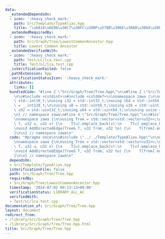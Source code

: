 ```yaml
---
data:
  _extendedDependsOn:
  - icon: ':heavy_check_mark:'
    path: Src/Template/TypeAlias.hpp
    title: "\u6A19\u6E96\u30C7\u30FC\u30BF\u578B\u306E\u30A8\u30A4\u30EA\u30A2\u30B9"
  _extendedRequiredBy:
  - icon: ':heavy_check_mark:'
    path: Src/Graph/Tree/LowestCommonAncestor.hpp
    title: Lowest Common Ancestor
  _extendedVerifiedWith:
  - icon: ':heavy_check_mark:'
    path: Test/LC/lca.test.cpp
    title: Test/LC/lca.test.cpp
  _isVerificationFailed: false
  _pathExtension: hpp
  _verificationStatusIcon: ':heavy_check_mark:'
  attributes:
    links: []
  bundledCode: "#line 2 \"Src/Graph/Tree/Tree.hpp\"\n\n#line 2 \"Src/Template/TypeAlias.hpp\"\
    \n\n#include <cstdint>\n#include <cstddef>\n\nnamespace zawa {\n\nusing i16 =\
    \ std::int16_t;\nusing i32 = std::int32_t;\nusing i64 = std::int64_t;\nusing i128\
    \ = __int128_t;\n\nusing u8 = std::uint8_t;\nusing u16 = std::uint16_t;\nusing\
    \ u32 = std::uint32_t;\nusing u64 = std::uint64_t;\n\nusing usize = std::size_t;\n\
    \n} // namespace zawa\n#line 4 \"Src/Graph/Tree/Tree.hpp\"\n\n#include <vector>\n\
    \nnamespace zawa {\n\nusing Tree = std::vector<std::vector<u32>>;\n\nvoid AddEdge(Tree&\
    \ T, u32 u, u32 v) {\n    T[u].emplace_back(v);\n    T[v].emplace_back(u);\n}\n\
    \nvoid AddDirectedEdge(Tree& T, u32 from, u32 to) {\n    T[from].emplace_back(to);\n\
    }\n\n} // namespace zawa\n"
  code: "#pragma once\n\n#include \"../../Template/TypeAlias.hpp\"\n\n#include <vector>\n\
    \nnamespace zawa {\n\nusing Tree = std::vector<std::vector<u32>>;\n\nvoid AddEdge(Tree&\
    \ T, u32 u, u32 v) {\n    T[u].emplace_back(v);\n    T[v].emplace_back(u);\n}\n\
    \nvoid AddDirectedEdge(Tree& T, u32 from, u32 to) {\n    T[from].emplace_back(to);\n\
    }\n\n} // namespace zawa\n"
  dependsOn:
  - Src/Template/TypeAlias.hpp
  isVerificationFile: false
  path: Src/Graph/Tree/Tree.hpp
  requiredBy:
  - Src/Graph/Tree/LowestCommonAncestor.hpp
  timestamp: '2024-07-02 09:13:13+09:00'
  verificationStatus: LIBRARY_ALL_AC
  verifiedWith:
  - Test/LC/lca.test.cpp
documentation_of: Src/Graph/Tree/Tree.hpp
layout: document
redirect_from:
- /library/Src/Graph/Tree/Tree.hpp
- /library/Src/Graph/Tree/Tree.hpp.html
title: Src/Graph/Tree/Tree.hpp
---
```

